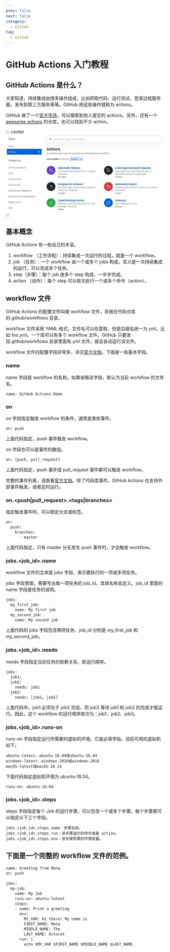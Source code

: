 ```yaml
---
prev: false
next: false
category:
  - Github
tag:
  - Github
---
```


# GitHub Actions 入门教程

## GitHub Actions 是什么？

大家知道，持续集成由很多操作组成，比如抓取代码、运行测试、登录远程服务器，发布到第三方服务等等。GitHub 把这些操作就称为 actions。

GitHub 做了一个[官方市场](https://github.com/marketplace?type=actions)，可以搜索到他人提交的 actions。另外，还有一个 [awesome actions](https://github.com/sdras/awesome-actions) 的仓库，也可以找到不少 action。

::: center
![这就是我](./img/1.jpg '这就是我')
:::

## 基本概念

GitHub Actions 有一些自己的术语。

1. workflow （工作流程）：持续集成一次运行的过程，就是一个 workflow。
2. job （任务）：一个 workflow 由一个或多个 jobs 构成，含义是一次持续集成的运行，可以完成多个任务。
3. step（步骤）：每个 job 由多个 step 构成，一步步完成。
4. action （动作）：每个 step 可以依次执行一个或多个命令（action）。

## workflow 文件

GitHub Actions 的配置文件叫做 workflow 文件，存放在代码仓库的.github/workflows 目录。

workflow 文件采用 YAML 格式，文件名可以任意取，但是后缀名统一为.yml，比如 foo.yml。一个库可以有多个 workflow 文件。GitHub 只要发现.github/workflows 目录里面有.yml 文件，就会自动运行该文件。

workflow 文件的配置字段非常多，详见[官方文档](https://docs.github.com/en/actions/using-workflows/workflow-syntax-for-github-actions)。下面是一些基本字段。

### name

name 字段是 workflow 的名称。如果省略该字段，默认为当前 workflow 的文件名。

```yml:no-line-numbers
name: GitHub Actions Demo
```

### on

on 字段指定触发 workflow 的条件，通常是某些事件。

```yml:no-line-numbers
on: push
```

上面代码指定，push 事件触发 workflow。

on 字段也可以是事件的数组。

```yml:no-line-numbers
on: [push, pull_request]
```

上面代码指定，push 事件或 pull_request 事件都可以触发 workflow。

完整的事件列表，请查看[官方文档](https://docs.github.com/en/actions/using-workflows/events-that-trigger-workflows)。除了代码库事件，GitHub Actions 也支持外部事件触发，或者定时运行。

### on.<push|pull_request>.<tags|branches>

指定触发事件时，可以限定分支或标签。

```yml:no-line-numbers
on:
  push:
    branches:
      - master
```

上面代码指定，只有 master 分支发生 push 事件时，才会触发 workflow。

### jobs.<job_id>.name

workflow 文件的主体是 jobs 字段，表示要执行的一项或多项任务。

jobs 字段里面，需要写出每一项任务的 job_id，具体名称自定义。job_id 里面的 name 字段是任务的说明。

```yml:no-line-numbers
jobs:
  my_first_job:
    name: My first job
  my_second_job:
    name: My second job
```

上面代码的 jobs 字段包含两项任务，job_id 分别是 my_first_job 和 my_second_job。

### jobs.<job_id>.needs

needs 字段指定当前任务的依赖关系，即运行顺序。

```yml:no-line-numbers
jobs:
  job1:
  job2:
    needs: job1
  job3:
    needs: [job1, job2]
```

上面代码中，job1 必须先于 job2 完成，而 job3 等待 job1 和 job2 的完成才能运行。因此，这个 workflow 的运行顺序依次为：job1、job2、job3。

### jobs.<job_id>.runs-on

runs-on 字段指定运行所需要的虚拟机环境。它是必填字段。目前可用的虚拟机如下。

```yml:no-line-numbers
ubuntu-latest，ubuntu-18.04或ubuntu-16.04
windows-latest，windows-2019或windows-2016
macOS-latest或macOS-10.14
```

下面代码指定虚拟机环境为 ubuntu-18.04。

```yml:no-line-numbers
runs-on: ubuntu-18.04
```

### jobs.<job_id>.steps

steps 字段指定每个 Job 的运行步骤，可以包含一个或多个步骤。每个步骤都可以指定以下三个字段。

```yml:no-line-numbers
jobs.<job_id>.steps.name：步骤名称。
jobs.<job_id>.steps.run：该步骤运行的命令或者 action。
jobs.<job_id>.steps.env：该步骤所需的环境变量。
```

## 下面是一个完整的 workflow 文件的范例。

```yml:no-line-numbers
name: Greeting from Mona
on: push

jobs:
  my-job:
    name: My Job
    runs-on: ubuntu-latest
    steps:
    - name: Print a greeting
      env:
        MY_VAR: Hi there! My name is
        FIRST_NAME: Mona
        MIDDLE_NAME: The
        LAST_NAME: Octocat
      run: |
        echo $MY_VAR $FIRST_NAME $MIDDLE_NAME $LAST_NAME.
```
